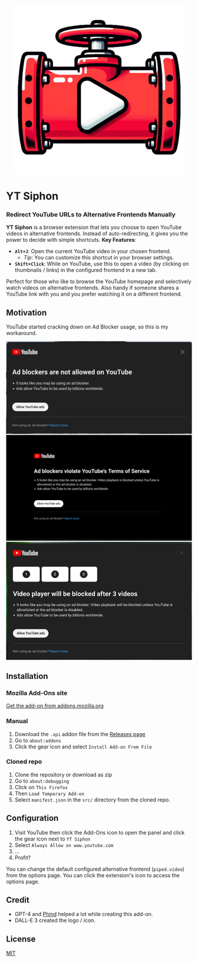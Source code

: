 <p align="center">
  <img width="460" src="src/icons/logo.png" alt="YT Siphon Logo">
</p>

# YT Siphon
### Redirect YouTube URLs to Alternative Frontends Manually

**YT Siphon** is a browser extension that lets you choose to open YouTube videos in alternative frontends. Instead of auto-redirecting, it gives you the power to decide with simple shortcuts.
**Key Features**:
- **`Alt+J`**: Open the current YouTube video in your chosen frontend.
  - *Tip*: You can customize this shortcut in your browser settings.
- **`Shift+Click`**: While on YouTube, use this to open a video (by clicking on thumbnails / links) in the configured frontend in a new tab.

Perfect for those who like to browse the YouTube homepage and selectively watch videos on alternative frontends. Also handy if someone shares a YouTube link with you and you prefer watching it on a different frontend.

## Motivation
YouTube started cracking down on Ad Blocker usage, so this is my workaround.

![Ad Blocker Not Allowed](screenshots/adblocker-notallowed.jpg)
![Ad Blocker TOS](screenshots/adblocker-tos.png)
![Ad Blocker Counter](screenshots/adblocker-counter.png)

## Installation

### Mozilla Add-Ons site
[Get the add-on from addons.mozilla.org](https://addons.mozilla.org/en-US/firefox/addon/yt-siphon/)

### Manual
1. Download the `.xpi` addon file from the [Releases page](https://github.com/d3vr/yt-siphon/releases/)
2. Go to `about:addons`
3. Click the gear icon and select `Install Add-on From File`

### Cloned repo
1. Clone the repository or download as zip
2. Go to `about:debugging`
3. Click on `This Firefox`
4. Then `Load Temporary Add-on`
5. Select `manifest.json` in the `src/` directory from the cloned repo.


## Configuration
1. Visit YouTube then click the Add-Ons icon to open the panel and click the gear icon next to `YT Siphon`
2. Select `Always Allow on www.youtube.com`
3. ...
4. Profit?

You can change the default configured alternative frontend (`piped.video`) from the options page. You can click the extension's icon to access the options page.

## Credit
- GPT-4 and [Phind](https://www.phind.com/) helped a lot while creating this add-on.
- DALL-E 3 created the logo / icon.

## License
[MIT](https://www.tldrlegal.com/license/mit-license)
